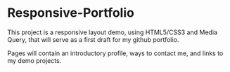 # Responsive-Portfolio

This project is a responsive layout demo, using HTML5/CSS3 and Media Query, that will serve as a first draft for my github portfolio.

Pages will contain an introductory profile, ways to contact me, and links to my demo projects.

